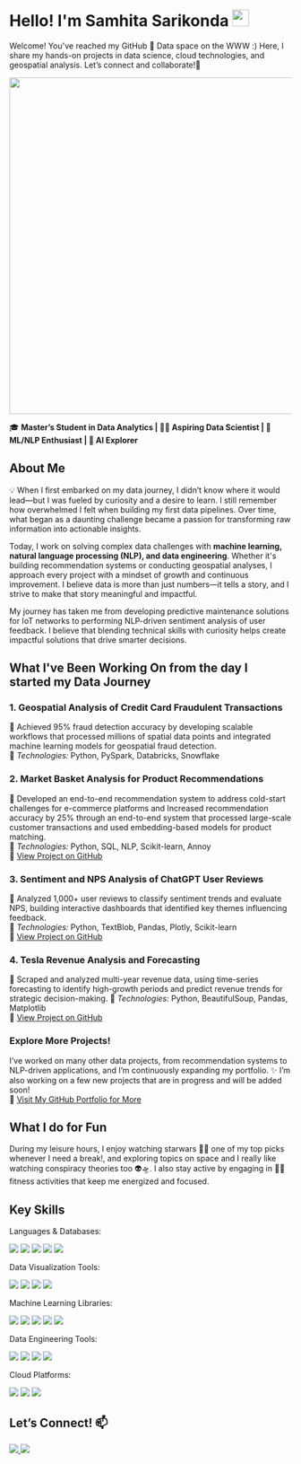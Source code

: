 # Hello! I'm Samhita Sarikonda <img src="https://media.giphy.com/media/hvRJCLFzcasrR4ia7z/giphy.gif" width="30px">

Welcome! You've reached my GitHub 🐙 Data space on the WWW :) Here, I share my hands-on projects in data science, cloud technologies, and geospatial analysis. Let’s connect and collaborate!🤝

<p align="center">
  <img src="https://github.com/samhitasari05/samhitasari05/blob/main/Tech%20Working%20GIF%20by%20Pudgy%20Penguins.gif?raw=true" width="600" height="auto" />
</p>

🎓 **Master’s Student in Data Analytics | :woman_technologist: Aspiring Data Scientist | 🧠 ML/NLP Enthusiast | 🚀 AI Explorer**

## **About Me**
💡 When I first embarked on my data journey, I didn’t know where it would lead—but I was fueled by curiosity and a desire to learn. I still remember how overwhelmed I felt when building my first data pipelines. Over time, what began as a daunting challenge became a passion for transforming raw information into actionable insights. 

Today, I work on solving complex data challenges with **machine learning, natural language processing (NLP), and data engineering**. Whether it's building recommendation systems or conducting geospatial analyses, I approach every project with a mindset of growth and continuous improvement. I believe data is more than just numbers—it tells a story, and I strive to make that story meaningful and impactful.

My journey has taken me from developing predictive maintenance solutions for IoT networks to performing NLP-driven sentiment analysis of user feedback. I believe that blending technical skills with curiosity helps create impactful solutions that drive smarter decisions.

## **What I've Been Working On from the day I started my Data Journey**

### **1. Geospatial Analysis of Credit Card Fraudulent Transactions**
🚀 Achieved 95% fraud detection accuracy by developing scalable workflows that processed millions of spatial data points and integrated machine learning models for geospatial fraud detection.
<br> 
🔧 *Technologies:* Python, PySpark, Databricks, Snowflake  

### **2. Market Basket Analysis for Product Recommendations**  
🚀 Developed an end-to-end recommendation system to address cold-start challenges for e-commerce platforms and Increased recommendation accuracy by 25% through an end-to-end system that processed large-scale customer transactions and used embedding-based models for product matching.
<br>
🔧 *Technologies:* Python, SQL, NLP, Scikit-learn, Annoy 
<br>
🔗 [View Project on GitHub](https://github.com/samhitasari05/Market-Basket-Analysis-and-Recommendation-System)   

### **3. Sentiment and NPS Analysis of ChatGPT User Reviews**  
🚀 Analyzed 1,000+ user reviews to classify sentiment trends and evaluate NPS, building interactive dashboards that identified key themes influencing feedback.
<br>
🔧 *Technologies:* Python, TextBlob, Pandas, Plotly, Scikit-learn  
🔗 [View Project on GitHub](https://github.com/samhitasari05/Chat_Gpt_Sentiment_Analysis) 

### **4. Tesla Revenue Analysis and Forecasting**  
🚀 Scraped and analyzed multi-year revenue data, using time-series forecasting to identify high-growth periods and predict revenue trends for strategic decision-making. 
🔧 *Technologies:* Python, BeautifulSoup, Pandas, Matplotlib  
🔗 [View Project on GitHub](https://github.com/samhitasari05/Tesla-Revenue-Analysis)

### **Explore More Projects!**  
I’ve worked on many other data projects, from recommendation systems to NLP-driven applications, and I’m continuously expanding my portfolio.
✨ I’m also working on a few new projects that are in progress and will be added soon!
<br>
🔗 [Visit My GitHub Portfolio for More](https://github.com/samhitasari05)

## **What I do for Fun**
During my leisure hours, I enjoy watching starwars 🧙‍♂️ one of my top picks whenever I need a break!, and exploring topics on space and I really like watching conspiracy theories too 👽🛸. I also stay active by engaging in 🧘‍♀️ fitness activities that keep me energized and focused.

## **Key Skills**

Languages & Databases:  
<p>
  <img src="https://img.shields.io/badge/Python-3776AB?style=for-the-badge&logo=python&logoColor=white"/>
  <img src="https://img.shields.io/badge/R-276DC3?style=for-the-badge&logo=r&logoColor=white"/>
  <img src="https://img.shields.io/badge/MySQL-4479A1?style=for-the-badge&logo=mysql&logoColor=white"/>
  <img src="https://img.shields.io/badge/MongoDB-47A248?style=for-the-badge&logo=mongodb&logoColor=white"/>
  <img src="https://img.shields.io/badge/BigQuery-4285F4?style=for-the-badge&logo=google-cloud&logoColor=white"/>
</p>

Data Visualization Tools:
<p> <img src="https://img.shields.io/badge/PowerBI-F2C811?style=for-the-badge&logo=powerbi&logoColor=black"/> <img src="https://img.shields.io/badge/Tableau-E97627?style=for-the-badge&logo=tableau&logoColor=white"/> <img src="https://img.shields.io/badge/Plotly-3F4F75?style=for-the-badge&logo=plotly&logoColor=white"/> <img src="https://img.shields.io/badge/Matplotlib-3776AB?style=for-the-badge&logo=matplotlib&logoColor=white"/> </p>

Machine Learning Libraries:
<p> <img src="https://img.shields.io/badge/TensorFlow-FF6F00?style=for-the-badge&logo=tensorflow&logoColor=white"/> <img src="https://img.shields.io/badge/PyTorch-EE4C2C?style=for-the-badge&logo=pytorch&logoColor=white"/> <img src="https://img.shields.io/badge/ScikitLearn-F7931E?style=for-the-badge&logo=scikit-learn&logoColor=white"/> <img src="https://img.shields.io/badge/Pandas-150458?style=for-the-badge&logo=pandas&logoColor=white"/> <img src="https://img.shields.io/badge/NLP-4A148C?style=for-the-badge&logo=natural-language-processing&logoColor=white"/> </p>

Data Engineering Tools:
<p> <img src="https://img.shields.io/badge/PySpark-E25A1C?style=for-the-badge&logo=apache-spark&logoColor=white"/> <img src="https://img.shields.io/badge/Snowflake-56B4E9?style=for-the-badge&logo=snowflake&logoColor=white"/> <img src="https://img.shields.io/badge/Docker-2496ED?style=for-the-badge&logo=docker&logoColor=white"/> <img src="https://img.shields.io/badge/Git-F05032?style=for-the-badge&logo=git&logoColor=white"/> </p>

Cloud Platforms: 
<p>
  <img src="https://img.shields.io/badge/AWS-FF9900?style=for-the-badge&logo=amazon-aws&logoColor=white"/>
  <img src="https://img.shields.io/badge/Azure-0078D7?style=for-the-badge&logo=microsoft-azure&logoColor=white"/>
  <img src="https://img.shields.io/badge/Databricks-EF1A26?style=for-the-badge&logo=databricks&logoColor=white"/>
</p>

## **Let’s Connect!** 📫 
<p>
  <a href="https://www.linkedin.com/in/samhita-sarikonda-a62101260/">
    <img src="https://img.shields.io/badge/LinkedIn-0077B5?style=for-the-badge&logo=linkedin&logoColor=white"/>
  </a>
  <a href="mailto:samhita.sarikonda2024@gmail.com">
    <img src="https://img.shields.io/badge/Email-D14836?style=for-the-badge&logo=gmail&logoColor=white"/>
  </a>
</p>
